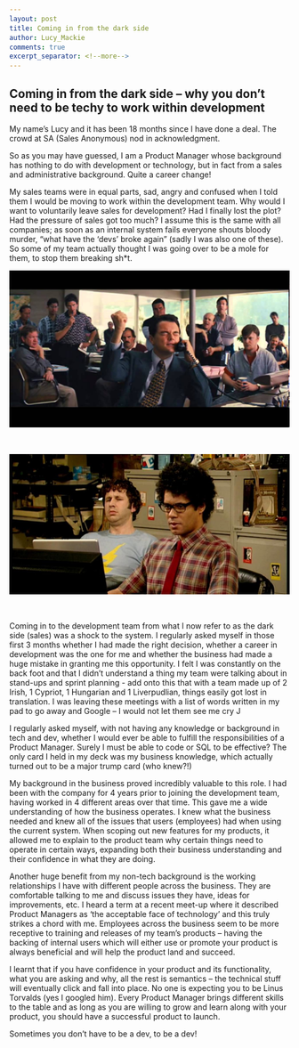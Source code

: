 ```yaml
---
layout: post
title: Coming in from the dark side
author: Lucy_Mackie
comments: true
excerpt_separator: <!--more-->
---
```


## Coming in from the dark side – why you don’t need to be techy to work within development

My name’s Lucy and it has been 18 months since I have done a deal. The crowd at SA (Sales Anonymous) nod in acknowledgment.

So as you may have guessed, I am a Product Manager whose background has nothing to do with development or technology, but in fact from a sales and administrative background. Quite a career change!

My sales teams were in equal parts, sad, angry and confused when I told them I would be moving to work within the development team. Why would I want to voluntarily leave sales for development? Had I finally lost the plot? Had the pressure of sales got too much? I assume this is the same with all companies; as soon as an internal system fails everyone shouts bloody murder, “what have the ‘devs’ broke again” (sadly I was also one of these). So some of my team actually thought I was going over to be a mole for them, to stop them breaking sh*t.

<p align="center">
   <img src="../images/wolfpic.jpg" title="wolfpic">
</p>
<br />

<p align="center">
   <img src="../images/ITpic.jpg" title="ITpic">
</p>
<br />

Coming in to the development team from what I now refer to as the dark side (sales) was a shock to the system. I regularly asked myself in those first 3 months whether I had made the right decision, whether a career in development was the one for me and whether the business had made a huge mistake in granting me this opportunity. I felt I was constantly on the back foot and that I didn’t understand a thing my team were talking about in stand-ups and sprint planning - add onto this that with a team made up of 2 Irish, 1 Cypriot, 1 Hungarian and 1 Liverpudlian, things easily got lost in translation. I was leaving these meetings with a list of words written in my pad to go away and Google – I would not let them see me cry J

I regularly asked myself, with not having any knowledge or background in tech and dev, whether I would ever be able to fulfill the responsibilities of a Product Manager. Surely I must be able to code or SQL to be effective? The only card I held in my deck was my business knowledge, which actually turned out to be a major trump card (who knew?!)

My background in the business proved incredibly valuable to this role. I had been with the company for 4 years prior to joining the development team, having worked in 4 different areas over that time. This gave me a wide understanding of how the business operates. I knew what the business needed and knew all of the issues that users (employees) had when using the current system. When scoping out new features for my products, it allowed me to explain to the product team why certain things need to operate in certain ways, expanding both their business understanding and their confidence in what they are doing.

Another huge benefit from my non-tech background is the working relationships I have with different people across the business. They are comfortable talking to me and discuss issues they have, ideas for improvements, etc. I heard a term at a recent meet-up where it described Product Managers as ‘the acceptable face of technology’ and this truly strikes a chord with me. Employees across the business seem to be more receptive to training and releases of my team’s products – having the backing of internal users which will either use or promote your product is always beneficial and will help the product land and succeed.

I learnt that if you have confidence in your product and its functionality, what you are asking and why, all the rest is semantics – the technical stuff will eventually click and fall into place. No one is expecting you to be Linus Torvalds (yes I googled him). Every Product Manager brings different skills to the table and as long as you are willing to grow and learn along with your product, you should have a successful product to launch.

Sometimes you don’t have to be a dev, to be a dev!